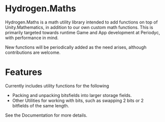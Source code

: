 # Hydrogen.Maths

Hydrogen.Maths is a math utility library intended to add functions on top of Unity.Mathematics, in addition to our own custom math functions. This is primarily targeted towards runtime Game and App development at Periodyc, with performance in mind.

New functions will be periodically added as the need arises, although contributions are welcome.

# Features
Currently includes utility functions for the following
- Packing and unpacking bitsfields into larger storage fields.
- Other Utilities for working with bits, such as swapping 2 bits or 2 bitfields of the same length. 

See the Documentation for more details.